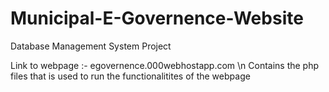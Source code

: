 # Municipal-E-Governence-Website
Database Management System Project


Link to webpage :- egovernence.000webhostapp.com \n
Contains the php files that is used to run the functionalitites of the webpage

